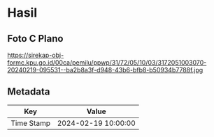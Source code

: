 # Hasil

## Foto C Plano

https://sirekap-obj-formc.kpu.go.id/00ca/pemilu/ppwp/31/72/05/10/03/3172051003070-20240219-095531--ba2b8a3f-d948-43b6-bfb8-b50934b7788f.jpg


## Metadata

| Key        | Value               |
| ---------- | ------------------- |
| Time Stamp | 2024-02-19 10:00:00 |



